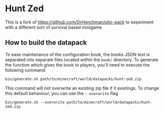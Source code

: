 # Hunt Zed

This is a fork of https://github.com/DrHenchman/uhc-pack to experiment with a different sort of survival based minigame

## How to build the datapack

To ease maintenance of the configuration book, the books JSON text is separated
into separate files located within the `book/` directory. To generate the
function which gives the book to players, you'll need to execute the following
command:

    bin/generate.sh path/to/minecraft/world/datapacks/hunt-zed.zip

This command will not overwrite an existing zip file if it existings. To
change this default behaviour, you can use the `--overwrite` flag

    bin/generate.sh --overwrite path/to/minecraft/world/datapacks/hunt-zed.zip
